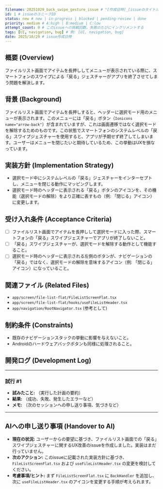 ```yaml
---
filename: 20251029_back_swipe_gesture_issue # "[作成日時]_[issueのタイトル]"
id: 1 # issueのユニークID
status: new # new | in-progress | blocked | pending-review | done
priority: medium # A:high | B:medium | C:low
attempt_count: 0 # このissueへの挑戦回数。失敗のたびにインクリメントする
tags: [UI, navigation, bug] # 例: [UI, navigation, bug]
date: 2025/10/29 # issue作成日時
---
```


## 概要 (Overview)

ファイルリスト画面でアイテムを長押ししてメニューが表示されている際に、スマートフォンのスワイプによる「戻る」ジェスチャーがアプリを終了させてしまう問題を解決します。

## 背景 (Background)

ファイルリスト画面でアイテムを長押しすると、ヘッダーに選択モード用のメニューが表示されます。このメニューには「戻る」ボタン（`Ionicons name="arrow-back"`）が含まれていますが、これは画面遷移ではなく選択モードを解除するためのものです。この状態でスマートフォンのシステムレベルの「戻る」スワイプジェスチャーを使用すると、アプリが予期せず終了してしまいます。ユーザーはメニューを閉じたいと期待しているため、この挙動はUXを損なっています。

## 実装方針 (Implementation Strategy)

*   選択モード中にシステムレベルの「戻る」ジェスチャーをインターセプトし、メニューを閉じる動作にマッピングします。
*   選択モード時のヘッダーに表示される「戻る」ボタンのアイコンを、その機能（選択モードの解除）をより正確に表すもの（例: 「閉じる」アイコン）に変更します。

## 受け入れ条件 (Acceptance Criteria)

*   [ ] ファイルリスト画面でアイテムを長押しして選択モードに入った際、スマートフォンの「戻る」スワイプジェスチャーでアプリが終了しないこと。
*   [ ] 「戻る」スワイプジェスチャーが、選択モードを解除する動作として機能すること。
*   [ ] 選択モード時のヘッダーに表示される左側のボタンが、ナビゲーションの「戻る」ではなく、選択モードの解除を意味するアイコン（例: 「閉じる」アイコン）になっていること。

## 関連ファイル (Related Files)

*   `app/screen/file-list-flat/FileListScreenFlat.tsx`
*   `app/screen/file-list-flat/hooks/useFileListHeader.tsx`
*   `app/navigation/RootNavigator.tsx` (参考として)

## 制約条件 (Constraints)

*   既存のナビゲーションスタックの挙動に影響を与えないこと。
*   Androidのハードウェアバックボタンも同様に処理されること。

## 開発ログ (Development Log)

---
### 試行 #1

- **試みたこと:** （実行した計画の要約）
- **結果:** （成功、失敗、発生したエラーなど）
- **メモ:** （次のセッションへの申し送り事項、気づきなど）

---

## AIへの申し送り事項 (Handover to AI)

- **現在の状況:** ユーザーからの要望に基づき、ファイルリスト画面での「戻る」スワイプジェスチャーに関するUX改善のissueを作成しました。実装はまだ行っていません。
- **次のアクション:** このissueに記載された実装方針に基づき、`FileListScreenFlat.tsx` および `useFileListHeader.tsx` の変更を検討してください。
- **考慮事項/ヒント:** まず `FileListScreenFlat.tsx` に `BackHandler` を追加し、次に `useFileListHeader.tsx` のアイコンを変更する手順が考えられます。
